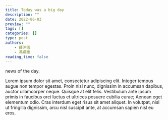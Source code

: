 ```yaml
---
title: Today was a big day
description: ""
date: 2022-06-03
preview: ""
tags: []
categories: []
type: post
authors:
    - 薛沐儀
    - 馮嬿臻
reading_time: false
---
```


news of the day.

<!--more-->

Lorem ipsum dolor sit amet, consectetur adipiscing elit. Integer tempus augue non tempor egestas. Proin nisl nunc, dignissim in accumsan dapibus, auctor ullamcorper neque. Quisque at elit felis. Vestibulum ante ipsum primis in faucibus orci luctus et ultrices posuere cubilia curae; Aenean eget elementum odio. Cras interdum eget risus sit amet aliquet. In volutpat, nisl ut fringilla dignissim, arcu nisl suscipit ante, at accumsan sapien nisl eu eros.
